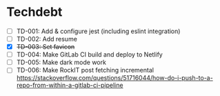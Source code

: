# Techdebt

- [ ] TD-001: Add & configure jest (including eslint integration)
- [ ] TD-002: Add resume
- [x] ~~TD-003: Set favicon~~
- [ ] TD-004: Make GitLab CI build and deploy to Netlify
- [ ] TD-005: Make dark mode work
- [ ] TD-006: Make RockIT post fetching incremental <https://stackoverflow.com/questions/51716044/how-do-i-push-to-a-repo-from-within-a-gitlab-ci-pipeline>
